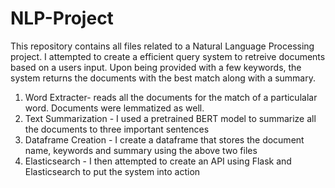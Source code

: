 # NLP-Project

This repository contains all files related to a Natural Language Processing project. I attempted to create a efficient query system to retreive documents based on a users input. Upon being provided with a few keywords, the system returns the documents with the best match along with a summary.

1) Word Extracter- reads all the documents for the match of a particulalar word. Documents were lemmatized as well.
2) Text Summarization - I used a pretrained BERT model to summarize all the documents to three important sentences
3) Dataframe Creation - I create a dataframe that stores the document name, keywords and summary using the above two files
4) Elasticsearch - I then attempted to create an API using Flask and Elasticsearch to put the system into action
